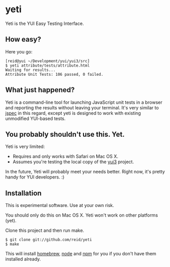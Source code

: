 yeti
====

Yeti is the YUI Easy Testing Interface.

How easy?
--------

Here you go:

    [reid@yui ~/Development/yui/yui3/src]
    $ yeti attribute/tests/attribute.html
    Waiting for results...
    Attribute Unit Tests: 106 passed, 0 failed.

What just happened?
-------------------

Yeti is a command-line tool for launching JavaScript unit tests in a browser and reporting the results without leaving your terminal. It's very similar to [jspec][] in this regard,  except yeti is designed to work with existing unmodified YUI-based tests.

You probably shouldn't use this. Yet.
-------------------------------------

Yeti is very limited:

  - Requires and only works with Safari on Mac OS X.
  - Assumes you're testing the local copy of the [yui3][] project.

In the future, Yeti will probably meet your needs better. Right now, it's pretty handy for YUI developers. :)

Installation
------------

This is experimental software. Use at your own risk.

You should only do this on Mac OS X. Yeti won't work on other platforms (yet).

Clone this project and then run make.

    $ git clone git://github.com/reid/yeti
    $ make

This will install [homebrew][], [node][] and [npm][] for you if you don't have them installed already.

  [jspec]: http://github.com/visionmedia/jspec
  [yui3]: http://github.com/yui/yui3
  [homebrew]: http://github.com/mxcl/homebrew
  [node]: http://nodejs.org/
  [npm]: http://npmjs.org/

